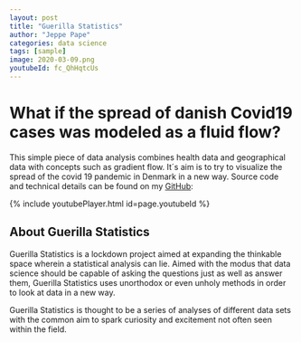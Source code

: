 ```yaml
---
layout: post
title: "Guerilla Statistics"
author: "Jeppe Pape"
categories: data science
tags: [sample]
image: 2020-03-09.png
youtubeId: fc_QhHqtcUs
---
```

# What if the spread of danish Covid19 cases was modeled as a fluid flow? #


This simple piece of data analysis combines health data and geographical data with concepts such as gradient flow. It´s aim is to try to visualize the spread of the covid 19 pandemic in Denmark in a new way.
Source code and technical details can be found on my [GitHub](https://github.com/jeppe-pape/Covid-spread-as-gradient-flow):

{% include youtubePlayer.html id=page.youtubeId %}




## About Guerilla Statistics ##
Guerilla Statistics is a lockdown project aimed at expanding the thinkable space wherein a statistical analysis can lie. Aimed with the modus that data science should be capable of asking the questions just as well as answer them, Guerilla Statistics uses unorthodox or even unholy methods in order to look at data in a new way.

Guerilla Statistics is thought to be a series of analyses of different data sets with the common aim to spark curiosity and excitement not often seen within the field.